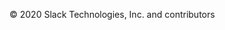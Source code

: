 <footer>
  <p class="light tiny align_center">
    © 2020 Slack Technologies, Inc. and contributors
  </p>
</footer>
<script>
  window.ga=window.ga||function(){(ga.q=ga.q||[]).push(arguments)};ga.l=+new Date;
  ga('create', 'UA-56978219-13', 'auto');
  ga('send', 'pageview');
</script>
<script async src="https://www.google-analytics.com/analytics.js"></script>